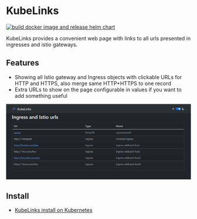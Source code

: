 # KubeLinks

[![build docker image and release helm chart](https://github.com/kkirara/KubeLinks/actions/workflows/release.yml/badge.svg)](https://github.com/kkirara/KubeLinks/actions/workflows/release.yml)

KubeLinks provides a convenient web page with links to all urls presented in ingresses and istio gateways.

## Features
  * Showing all Istio gateway and Ingress objects with clickable URLs for HTTP and HTTPS, also merge same HTTP+HTTPS to one record
  * Extra URLs to show on the page configurable in values if you want to add something useful

![Screen](KubeLinksScreen.png)

## Install
  * [KubeLinks install on Kubernetes](https://kkirara.github.io/KubeLinks/)
